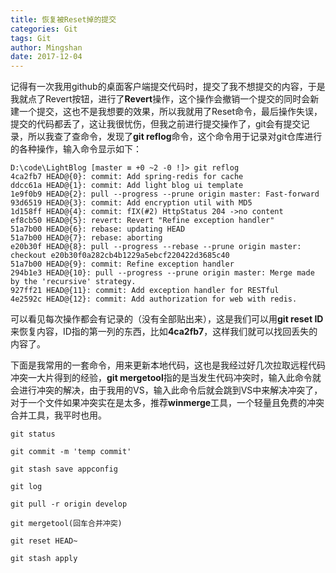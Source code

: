```yaml
---
title: 恢复被Reset掉的提交
categories: Git
tags: Git
author: Mingshan
date: 2017-12-04
---
```


记得有一次我用github的桌面客户端提交代码时，提交了我不想提交的内容，于是我就点了Revert按钮，进行了**Revert**操作，这个操作会撤销一个提交的同时会新建一个提交，这也不是我想要的效果，所以我就用了Reset命令，最后操作失误，提交的代码都丢了，这让我很忧伤，但我之前进行提交操作了，git会有提交记录，所以我查了查命令，发现了**git reflog**命令，这个命令用于记录对git仓库进行的各种操作，输入命令显示如下：


```
D:\code\LightBlog [master ≡ +0 ~2 -0 !]> git reflog
4ca2fb7 HEAD@{0}: commit: Add spring-redis for cache
ddcc61a HEAD@{1}: commit: Add light blog ui template
1e9f0b9 HEAD@{2}: pull --progress --prune origin master: Fast-forward
93d6519 HEAD@{3}: commit: Add encryption util with MD5
1d158ff HEAD@{4}: commit: fIX(#2) HttpStatus 204 ->no content
ef8cb50 HEAD@{5}: revert: Revert "Refine exception handler"
51a7b00 HEAD@{6}: rebase: updating HEAD
51a7b00 HEAD@{7}: rebase: aborting
e20b30f HEAD@{8}: pull --progress --rebase --prune origin master: checkout e20b30f0a282cb4b1229a5ebcf220422d3685c40
51a7b00 HEAD@{9}: commit: Refine exception handler
294b1e3 HEAD@{10}: pull --progress --prune origin master: Merge made by the 'recursive' strategy.
927ff21 HEAD@{11}: commit: Add exception handler for RESTful
4e2592c HEAD@{12}: commit: Add authorization for web with redis.
```
可以看见每次操作都会有记录的（没有全部贴出来），这是我们可以用**git reset ID**来恢复内容，ID指的第一列的东西，比如**4ca2fb7**，这样我们就可以找回丢失的内容了。

下面是我常用的一套命令，用来更新本地代码，这也是我经过好几次拉取远程代码冲突一大片得到的经验，**git mergetool**指的是当发生代码冲突时，输入此命令就会进行冲突的解决，由于我用的VS，输入此命令后就会跳到VS中来解决冲突了，对于一个文件如果冲突实在是太多，推荐**winmerge**工具，一个轻量且免费的冲突合并工具，我平时也用。

```
git status

git commit -m 'temp commit'

git stash save appconfig

git log

git pull -r origin develop

git mergetool(回车合并冲突)

git reset HEAD~

git stash apply
```

